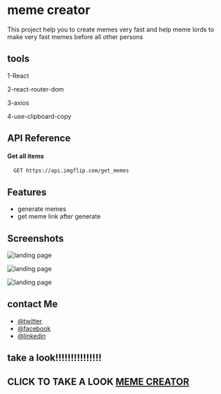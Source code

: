 # meme creator

This project help you to create memes very fast and help meme lords
to make very fast memes before all other persons

## tools

1-React

2-react-router-dom

3-axios

4-use-clipboard-copy

## API Reference

#### Get all items

```http
  GET https://api.imgflip.com/get_memes
```

## Features

- generate memes
- get meme link after generate

## Screenshots

![landing page](https://user-images.githubusercontent.com/95965261/154302749-3858d80b-1513-478f-8602-86cc3e1e8bf7.png)

![landing page](https://user-images.githubusercontent.com/95965261/154303216-2447d6a9-b7d4-4f9c-8015-c1acdbd092ca.png)

![landing page](https://user-images.githubusercontent.com/95965261/154303302-6d11e9f7-7f73-4d29-bde3-c5af9fee78b2.png)

## contact Me

- [@twitter](https://twitter.com/Walidhassan111)
- [@facebook](https://www.facebook.com/walid.hassan.10888938/)
- [@linkedin](https://www.linkedin.com/in/walid-hassan-a744461a7)

## take a look!!!!!!!!!!!!!!!

## CLICK TO TAKE A LOOK [MEME CREATOR](https://memes-generator-sooty.vercel.app)
